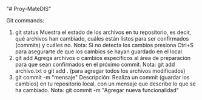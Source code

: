 "# Proy-MateDIS" 

Git commands:
1) git status
Muestra el estado de los archivos en tu repositorio, es decir, qué archivos han cambiado, cuáles están listos para ser confirmados (commits) y cuáles no.
Nota: Si no detecta los cambios presiona Ctrl+S para asegurarte de que los cambios se hayan guardado en el local
2) git add <file name>
Agrega archivos o cambios específicos al área de preparación para que sean confirmados en el próximo commit.
Nota: git add archivo.txt o git add . (para agregar todos los archivos modificados)
3) git commit -m "mensaje"
Descripción: Realiza un commit (guardar los cambios) en tu repositorio local, con un mensaje que describe lo que se ha cambiado.
Nota: git commit -m "Agregar nueva funcionalidad"


